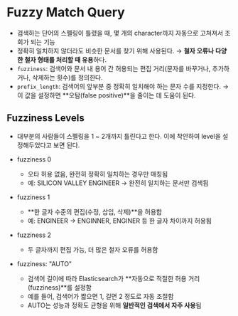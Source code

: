 # Fuzzy Match Query
- 검색하는 단어의 스펠링이 틀렸을 때, 몇 개의 character까지 자동으로 고쳐져서 조회가 되는 기능
- 정확히 일치하지 않더라도 비슷한 문서를 찾기 위해 사용된다. → **철자 오류나 다양한 철자 형태를 처리할 때 유용**하다.
- `fuzziness`: 검색어와 문서 내 용어 간 허용되는 편집 거리(문자를 바꾸거나, 추가하거나, 삭제하는 횟수)를 정의한다.
- `prefix_length`: 검색어의 앞부분 중 정확히 일치해야 하는 문자 수를 지정한다. → 이 값을 설정하면 **오탐(false positive)**을 줄이는 데 도움이 된다.


## Fuzziness Levels
- 대부분의 사람들이 스펠링을 1 ~ 2개까지 틀린다고 한다. 이에 착안하여 level을 설정해두었다고 보면 된다.

- fuzziness 0
  - 오타 허용 없음, 완전히 정확히 일치하는 경우만 매칭됨
  - 예: SILICON VALLEY ENGINEER → 완전히 일치하는 문서만 검색됨

- fuzziness 1
  - **한 글자 수준의 편집(수정, 삽입, 삭제)**을 허용함
  - 예: ENGINEER → ENGINNER, ENGINER 등 한 글자 차이까지 허용됨

- fuzziness 2
  - 두 글자까지 편집 가능, 더 많은 철자 오류를 허용함

- fuzziness: "AUTO"
  - 검색어 길이에 따라 Elasticsearch가 **자동으로 적절한 허용 거리(fuzziness)**를 설정함
  - 예를 들어, 검색어가 짧으면 1, 길면 2 정도로 자동 조절함
  - AUTO는 성능과 정확도 균형을 위해 **일반적인 검색에서 자주 사용**됨
